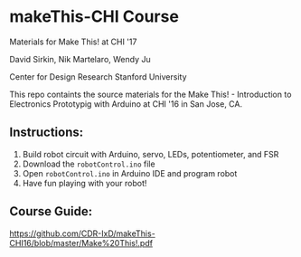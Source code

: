 # makeThis-CHI Course
Materials for Make This! at CHI '17

David Sirkin, Nik Martelaro, Wendy Ju

Center for Design Research
Stanford University 

This repo containts the source materials for the Make This! - Introduction to Electronics Prototypig with Arduino at CHI '16 in San Jose, CA.

## Instructions:
1. Build robot circuit with Arduino, servo, LEDs, potentiometer, and FSR
2. Download the `robotControl.ino` file
3. Open `robotControl.ino` in Arduino IDE and program robot
4. Have fun playing with your robot!

## Course Guide:
https://github.com/CDR-IxD/makeThis-CHI16/blob/master/Make%20This!.pdf

